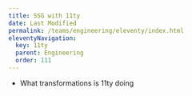 ```yaml
---
title: SSG with 11ty
date: Last Modified 
permalink: /teams/engineering/eleventy/index.html
eleventyNavigation:
  key: 11ty
  parent: Engineering
  order: 111
---
```



- What transformations is 11ty doing

